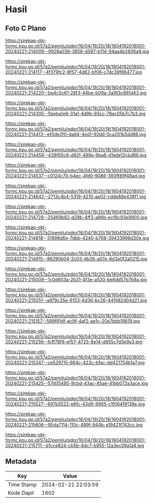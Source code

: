 # Hasil

## Foto C Plano

https://sirekap-obj-formc.kpu.go.id/57a2/pemilu/pdpr/16/04/19/20/18/1604192018001-20240221-214009--9928a036-3856-4597-b114-94aa4b2806a9.jpg

https://sirekap-obj-formc.kpu.go.id/57a2/pemilu/pdpr/16/04/19/20/18/1604192018001-20240221-214117--4f379fc2-8f57-4d62-bf06-c7dc39f86477.jpg

https://sirekap-obj-formc.kpu.go.id/57a2/pemilu/pdpr/16/04/19/20/18/1604192018001-20240221-214220--be4c5c61-28f3-44be-b09a-3a193c891d43.jpg

https://sirekap-obj-formc.kpu.go.id/57a2/pemilu/pdpr/16/04/19/20/18/1604192018001-20240221-214305--5beba1e6-31a1-4d9b-93cc-78ac05b7c7b3.jpg

https://sirekap-obj-formc.kpu.go.id/57a2/pemilu/pdpr/16/04/19/20/18/1604192018001-20240221-214413--ef0de2f0-da64-4ed1-92dd-0ca201b5dd98.jpg

https://sirekap-obj-formc.kpu.go.id/57a2/pemilu/pdpr/16/04/19/20/18/1604192018001-20240221-214458--438f65c8-d82f-489e-9ba8-d1ede12cbd86.jpg

https://sirekap-obj-formc.kpu.go.id/57a2/pemilu/pdpr/16/04/19/20/18/1604192018001-20240221-214537--c0124c70-b4ec-4fd0-9086-393ff89f48ad.jpg

https://sirekap-obj-formc.kpu.go.id/57a2/pemilu/pdpr/16/04/19/20/18/1604192018001-20240221-214642--2713c4b4-5319-4210-aa02-cdde88e438f1.jpg

https://sirekap-obj-formc.kpu.go.id/57a2/pemilu/pdpr/16/04/19/20/18/1604192018001-20240221-214728--25469b82-d28b-4ff3-a86b-ecf8c93e9900.jpg

https://sirekap-obj-formc.kpu.go.id/57a2/pemilu/pdpr/16/04/19/20/18/1604192018001-20240221-214818--31998d6e-7dbb-4240-b768-39433998d30e.jpg

https://sirekap-obj-formc.kpu.go.id/57a2/pemilu/pdpr/16/04/19/20/18/1604192018001-20240221-214915--86290b04-2c03-4b26-a07e-8d3a0f2a0215.jpg

https://sirekap-obj-formc.kpu.go.id/57a2/pemilu/pdpr/16/04/19/20/18/1604192018001-20240221-215009--1c0d603a-2b31-4f3e-a520-be6dd57b7b8a.jpg

https://sirekap-obj-formc.kpu.go.id/57a2/pemilu/pdpr/16/04/19/20/18/1604192018001-20240221-215051--a979c35e-6153-4d36-bc26-44f682d04d21.jpg

https://sirekap-obj-formc.kpu.go.id/57a2/pemilu/pdpr/16/04/19/20/18/1604192018001-20240221-215157--599f91df-ec9f-4af2-ae1c-20e7bbb19819.jpg

https://sirekap-obj-formc.kpu.go.id/57a2/pemilu/pdpr/16/04/19/20/18/1604192018001-20240221-215256--fcff78f6-ef57-4725-8e14-d655c7d3e9e3.jpg

https://sirekap-obj-formc.kpu.go.id/57a2/pemilu/pdpr/16/04/19/20/18/1604192018001-20240221-215347--ce529715-664c-423c-bfac-dd421754b1a7.jpg

https://sirekap-obj-formc.kpu.go.id/57a2/pemilu/pdpr/16/04/19/20/18/1604192018001-20240221-215425--57d05485-9cbd-43ac-85ae-41bb072a3ace.jpg

https://sirekap-obj-formc.kpu.go.id/57a2/pemilu/pdpr/16/04/19/20/18/1604192018001-20240221-215527--897b5522-e6fc-43d9-9965-c1f064f9139e.jpg

https://sirekap-obj-formc.kpu.go.id/57a2/pemilu/pdpr/16/04/19/20/18/1604192018001-20240221-215606--95da7114-110c-489f-944b-e19421f743cc.jpg

https://sirekap-obj-formc.kpu.go.id/57a2/pemilu/pdpr/16/04/19/20/18/1604192018001-20240221-215711--d1cce824-cb5b-4dc7-b955-12a3ec09a1a4.jpg


## Metadata

| Key        | Value               |
| ---------- | ------------------- |
| Time Stamp | 2024-02-21 22:03:59 |
| Kode Dapil | 1602                |



